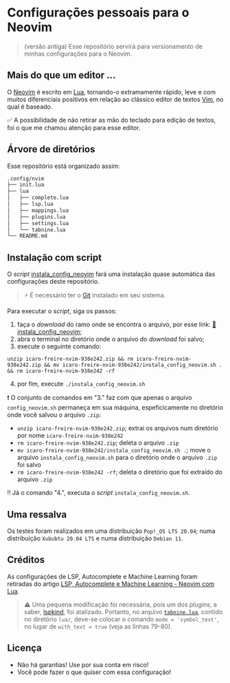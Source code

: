 # Configurações pessoais para o Neovim

> (versão antiga) Esse repositório servirá para versionamento de minhas configurações para o Neovim.


## Mais do que um editor ...

O [Neovim](https://neovim.io/) é escrito em [Lua](https://www.lua.org/), tornando-o extramamente rápido, leve e com muitos diferenciais positivos em relação ao clássico editor de textos [Vim](https://www.vim.org/), no qual é baseado. 

:white_check_mark: A possibilidade de não retirar as mão do teclado para edição de textos, foi o que me chamou atenção para esse editor.

## Árvore de diretórios

Esse repositório está organizado assim:

```bash
.config/nvim
├── init.lua
├── lua
│   ├── complete.lua
│   ├── lsp.lua
│   ├── mappings.lua
│   ├── plugins.lua
│   ├── settings.lua
│   └── tabnine.lua
└── README.md
```

## Instalação com script

O _script_ [instala_config_neovim][SCRIPT] fará uma instalação quase automática das configurações deste repositório.

> :zap: É necessário ter o [Git][GIT] instalado em seu sistema.

Para executar o _script_, siga os passos:

1. faça o _download_ do ramo onde se encontra o arquivo, por esse link: [:link: instala_config_neovim][ZIP];
2. abra o terminal no diretório onde o arquivo do _download_ foi salvo;
3. execute o seguinte comando:
```
unzip icaro-freire-nvim-938e242.zip && rm icaro-freire-nvim-938e242.zip && mv icaro-freire-nvim-938e242/instala_config_neovim.sh . && rm icaro-freire-nvim-938e242 -rf
```
4. por fim, execute `./instala_config_neovim.sh`

:heavy_exclamation_mark: O conjunto de comandos em "3." faz com que apenas o arquivo  `config_neovim.sh` permaneça em sua máquina, espeficicamente no diretório onde você salvou o arquivo `.zip`:

- `unzip icaro-freire-nvim-938e242.zip`;  extrai os arquivos num diretório por nome `icaro-freire-nvim-938e242`
- `rm icaro-freire-nvim-938e242.zip`; deleta o arquivo `.zip`
- `mv icaro-freire-nvim-938e242/instala_config_neovim.sh .`; move o arquivo `instala_config_neovim.sh` para o diretório onde o arquivo `.zip` foi salvo 
- `rm icaro-freire-nvim-938e242 -rf`; deleta o diretório que foi extraído do arquivo `.zip`

:bangbang: Já o comando "4.", executa o _script_ `instala_config_neovim.sh`.

[SCRIPT]: https://github.com/icaro-freire/nvim/blob/config_neovim/instala_config_neovim.sh
[GIT]: https://git-scm.com/
[ZIP]: https://github.com/icaro-freire/nvim/zipball/config_neovim

## Uma ressalva

Os testes foram realizados em uma distribuição `Pop!_OS LTS 20.04`; numa distribuição `Xububtu 20.04 LTS` e numa distribuição `Debian 11`.

## Créditos 

As configurações de LSP, Autocomplete e Machine Learning foram retiradas do artigo [LSP, Autocomplete e Machine Learning - Neovim com Lua](https://terminalroot.com.br/2021/11/lsp-autocomplete-e-machine-learning-neovim-com-lua.html). 

> :warning: Uma pequena modificação foi necessária, pois um dos _plugins_, a saber, [lspkind](https://github.com/onsails/lspkind.nvim), foi atalizado. 
Portanto, no arquivo [`tabnine.lua`](https://github.com/icaro-freire/neovim_config/blob/main/lua/tabnine.lua), contido no diretório `lua/`, deve-se colocar o comando `mode = 'symbol_text'`, no lugar de `with_text = true` (veja as linhas 79-80).

## Licença 

- Não há garantias! Use por sua conta em risco!
- Você pode fazer o que quiser com essa configuração!

